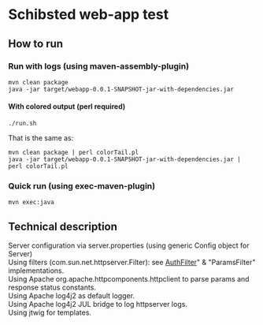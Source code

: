 
# Schibsted web-app test

## How to run

### Run with logs (using maven-assembly-plugin)
	mvn clean package
	java -jar target/webapp-0.0.1-SNAPSHOT-jar-with-dependencies.jar

#### With colored output (perl required)
	./run.sh
That is the same as:<br/>

	mvn clean package | perl colorTail.pl
	java -jar target/webapp-0.0.1-SNAPSHOT-jar-with-dependencies.jar | perl colorTail.pl

### Quick run (using exec-maven-plugin)
	mvn exec:java

## Technical description

Server configuration via server.properties (using generic Config object for Server)<br/>
Using filters (com.sun.net.httpserver.Filter): see [AuthFilter](com/schibsted/webapp/server/filter/AuthFilter.java)" & "ParamsFilter" implementations.<br/>
Using Apache org.apache.httpcomponents.httpclient to parse params and response status constants.<br/>
Using Apache log4j2 as default logger.<br/>
Using Apache log4j2 JUL bridge to log httpserver logs.<br/>
Using jtwig for templates.<br/>

